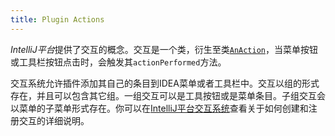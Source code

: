 ```yaml
---
title: Plugin Actions
---
```


*IntelliJ平台*提供了交互的概念。交互是一个类，衍生至类[`AnAction`](upsource:///platform/editor-ui-api/src/com/intellij/openapi/actionSystem/AnAction.java)，当菜单按钮或工具栏按钮点击时，会触发其`actionPerformed`方法。

交互系统允许插件添加其自己的条目到IDEA菜单或者工具栏中。交互以组的形式存在，并且可以包含其它组。一组交互可以是工具按钮或是菜单条目。子组交互会以菜单的子菜单形式存在。你可以在[IntelliJ平台交互系统](/basics/action_system.md)查看关于如何创建和注册交互的详细说明。


